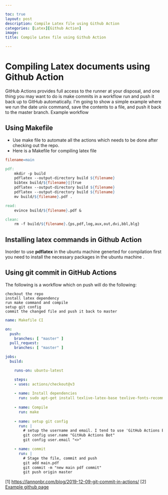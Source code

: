 ```yaml
---

toc: true
layout: post
description: Compile Latex file using Github Action
categories: [Latex][Github Action]
image: 
title: Compile Latex file using Github Action

---
```

# Compiling Latex documents using Github Action

GitHub Actions provides full access to the runner at your disposal, and one thing you may want to do is 
make commits in a workflow run and push it back up to GitHub automatically. I'm going to show a simple 
example where we run the date unix command, save the contents to a file, and push it back to the master branch.
Example workflow

## Using Makefile
* Use make file to automate all the actions which needs to be done after checking out the repo.
* Here is a Makefile for compiling latex file
```Makefile
filename=main

pdf:
	mkdir -p build
	pdflatex --output-directory build ${filename}
	bibtex build/${filename}||true
	pdflatex --output-directory build ${filename}
	pdflatex --output-directory build ${filename}
	mv build/${filename}.pdf .

read:
	evince build/${filename}.pdf &

clean:
	rm -f build/${filename}.{ps,pdf,log,aux,out,dvi,bbl,blg}


```
## Installing latex commands in Github Action
Inorder to use **pdflatex** in the ubuntu machine generted for compilation first you need to install the necessary packages 
in the ubuntu machine .


## Using git commit in GitHub Actions

The following is a workflow which on push will do the following:

    checkout the repo
    install latex dependency
    run make command and compile
    setup git config
    commit the changed file and push it back to master

```yml
name: Makefile CI

on:
  push:
    branches: [ "master" ]
  pull_request:
    branches: [ "master" ]

jobs:
  build:

    runs-on: ubuntu-latest

    steps:
    - uses: actions/checkout@v3
    
    - name: Install dependencies
      run: sudo apt-get install texlive-latex-base texlive-fonts-recommended texlive-fonts-extra texlive-latex-extra
  
    - name: Compile
      run: make
      
    - name: setup git config
      run: |
        # setup the username and email. I tend to use 'GitHub Actions Bot' with no email by default
        git config user.name "GitHub Actions Bot"
        git config user.email "<>"

    - name: commit
      run: |
        # Stage the file, commit and push
        git add main.pdf
        git commit -m "new main pdf commit"
        git push origin master


```

[1] https://lannonbr.com/blog/2019-12-09-git-commit-in-actions/
[2] [Example github page](https://github.com/sthoduka/designing_datasets/tree/master/.github/workflows)
